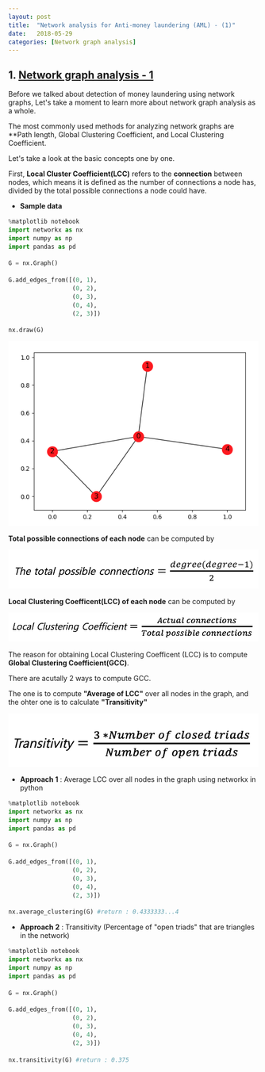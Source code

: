 ```yaml
---
layout: post
title:  "Network analysis for Anti-money laundering (AML) - (1)"
date:   2018-05-29
categories: [Network graph analysis]
---
```



## 1. [Network graph analysis - 1](https://en.wikipedia.org/wiki/Social_network_analysis)


Before we talked about detection of money laundering using network graphs, Let's take a moment to learn more about network graph analysis as a whole. 

The most commonly used methods for analyzing network graphs are **Path length, Global Clustering Coefficient, and Local Clustering Coefficient.

Let's take a look at the basic concepts one by one.

First, **Local Cluster Coefficient(LCC)** refers to the **connection** between nodes, which means it is defined as the number of connections a node has, divided by the total possible connections a node could have. 

+ **Sample data**

~~~python
%matplotlib notebook
import networkx as nx
import numpy as np
import pandas as pd

G = nx.Graph()

G.add_edges_from([(0, 1),
                  (0, 2),
                  (0, 3),
                  (0, 4),
                  (2, 3)])

nx.draw(G)
~~~

![screenshot_0](/static/img/sample_data.jpg)

**Total possible connections of each node** can be computed by 

![screenshot_1](/static/img/latex_1.jpg)

**Local Clustering Coefficent(LCC) of each node** can be computed by 

![screenshot_2](/static/img/latex_2.jpg)

The reason for obtaining Local Clustering Coefficent (LCC) is to compute **Global Clustering Coefficient(GCC)**.

There are acutally 2 ways to compute GCC.

The one is to compute **"Average of LCC"** over all nodes in the graph, and the ohter one is to calculate **"Transitivity"** 

![screenshot_3](/static/img/latex_3.jpg)

+ **Approach 1** : Average LCC over all nodes in the graph using networkx in python 

~~~python
%matplotlib notebook
import networkx as nx
import numpy as np
import pandas as pd

G = nx.Graph()

G.add_edges_from([(0, 1),
                  (0, 2),
                  (0, 3),
                  (0, 4),
                  (2, 3)])

nx.average_clustering(G) #return : 0.4333333...4
~~~


+ **Approach 2** : Transitivity (Percentage of "open triads" that are triangles in the network)

~~~python
%matplotlib notebook
import networkx as nx
import numpy as np
import pandas as pd

G = nx.Graph()

G.add_edges_from([(0, 1),
                  (0, 2),
                  (0, 3),
                  (0, 4),
                  (2, 3)])

nx.transitivity(G) #return : 0.375
~~~


